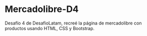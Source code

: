 # Mercadolibre-D4
Desafío 4 de DesafioLatam, recreé la página de mercadolibre con productos usando HTML, CSS y Bootstrap.
